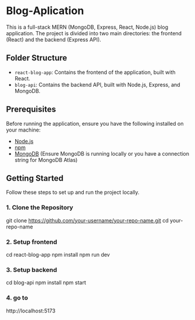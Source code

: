 # Blog-Aplication

This is a full-stack MERN (MongoDB, Express, React, Node.js) blog application. The project is divided into two main directories: the frontend (React) and the backend (Express API).

## Folder Structure

- `react-blog-app`: Contains the frontend of the application, built with React.
- `blog-api`: Contains the backend API, built with Node.js, Express, and MongoDB.

## Prerequisites

Before running the application, ensure you have the following installed on your machine:

- [Node.js](https://nodejs.org/)
- [npm](https://www.npmjs.com/)
- [MongoDB](https://www.mongodb.com/) (Ensure MongoDB is running locally or you have a connection string for MongoDB Atlas)

## Getting Started

Follow these steps to set up and run the project locally.

### 1. Clone the Repository

git clone https://github.com/your-username/your-repo-name.git
cd your-repo-name

### 2. Setup frontend 
  cd react-blog-app
  npm install
  npm run dev
### 3. Setup backend
  cd blog-api
  npm install
  npm start
### 4. go to 
  http://localhost:5173


